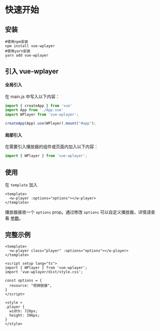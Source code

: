 # 快速开始

## 安装


```shell
#使用npm安装
npm install vue-wplayer
#使用yarn安装
yarn add vue-wplayer
```

## 引入 vue-wplayer
#### 全局引入
在 main.js 中写入以下内容：
```js
import { createApp } from 'vue'
import App from './App.vue'
import WPlayer from 'vue-wplayer';

createApp(App).use(WPlayer).mount("#app");
```

#### 局部引入

在需要引入播放器的组件或页面内加入以下内容：
```js
import { WPlayer } from 'vue-wplayer';
```

## 使用
在 `template` 加入
```vue
<template>
  <w-player :options="options"></w-player>
</template>
```
播放器接收一个 `options` prop。通过修改 `options` 可以自定义播放器，详情请查看 [参数](parameters)。


## 完整示例
```vue
<template>
  <w-player class="player" :options="options"></w-player>
</template>

<script setup lang="ts">
import { WPlayer } from 'vue-wplayer';
import 'vue-wplayer/dist/style.css';

const options = {
  resource: "视频链接",
}
</script>

<style >
.player {
  width: 720px;
  height: 396px;
}
</style>
```